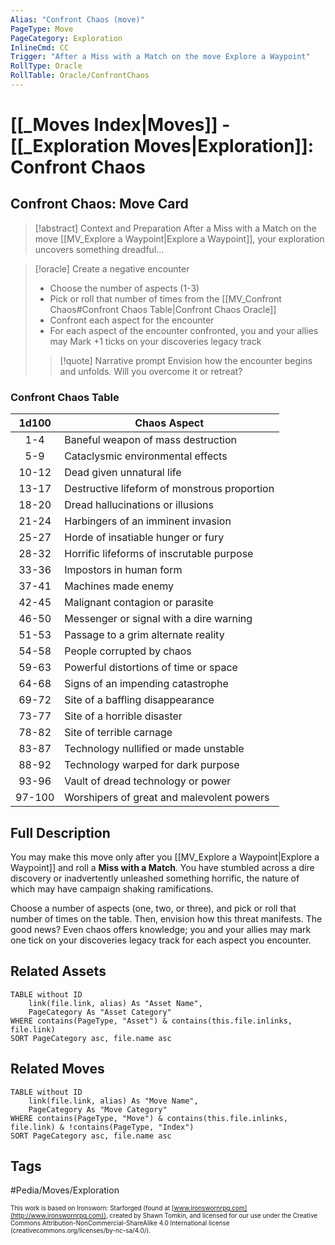 ```yaml
---
Alias: "Confront Chaos (move)"
PageType: Move
PageCategory: Exploration
InlineCmd: CC
Trigger: "After a Miss with a Match on the move Explore a Waypoint"
RollType: Oracle
RollTable: Oracle/ConfrontChaos
---
```

# [[_Moves Index|Moves]] - [[_Exploration Moves|Exploration]]: Confront Chaos

## Confront Chaos: Move Card
>[!abstract]  Context and Preparation
>After a Miss with a Match on the move [[MV_Explore a Waypoint|Explore a Waypoint]], your exploration uncovers something dreadful...

> [!oracle] Create a negative encounter
> * Choose the number of aspects (1-3)
> * Pick or roll that number of times from the [[MV_Confront Chaos#Confront Chaos Table|Confront Chaos Oracle]]
> * Confront each aspect for the encounter
> * For each aspect of the encounter confronted, you and your allies may Mark +1 ticks on your discoveries legacy track
>
> > [!quote] Narrative prompt
> > Envision how the encounter begins and unfolds.  Will you overcome it or retreat?

### Confront Chaos Table

| 1d100 | Chaos Aspect |
| :---: | --- |
| 1-4 | Baneful weapon of mass destruction |
| 5-9 | Cataclysmic environmental effects |
| 10-12 | Dead given unnatural life |
| 13-17 | Destructive lifeform of monstrous proportion |
| 18-20 | Dread hallucinations or illusions |
| 21-24 | Harbingers of an imminent invasion |
| 25-27 | Horde of insatiable hunger or fury |
| 28-32 | Horrific lifeforms of inscrutable purpose |
| 33-36 | Impostors in human form |
| 37-41 | Machines made enemy |
| 42-45 | Malignant contagion or parasite |
| 46-50 | Messenger or signal with a dire warning |
| 51-53 | Passage to a grim alternate reality |
| 54-58 | People corrupted by chaos |
| 59-63 | Powerful distortions of time or space |
| 64-68 | Signs of an impending catastrophe |
| 69-72 | Site of a baffling disappearance |
| 73-77 | Site of a horrible disaster |
| 78-82 | Site of terrible carnage |
| 83-87 | Technology nullified or made unstable |
| 88-92 | Technology warped for dark purpose |
| 93-96 | Vault of dread technology or power |
| 97-100 | Worshipers of great and malevolent powers |

## Full Description
You may make this move only after you [[MV_Explore a Waypoint|Explore a Waypoint]] and roll a **Miss with a Match**. You have stumbled across a dire discovery or inadvertently unleashed something horrific, the nature of which may have campaign shaking ramifications. 

Choose a number of aspects (one, two, or three), and pick or roll that number of times on the table. Then, envision how this threat manifests. The good news? Even chaos offers knowledge; you and your allies may mark one tick on your discoveries legacy track for each aspect you encounter.

## Related Assets
```dataview
TABLE without ID
	link(file.link, alias) As "Asset Name",
	PageCategory As "Asset Category"
WHERE contains(PageType, "Asset") & contains(this.file.inlinks, file.link)
SORT PageCategory asc, file.name asc
```

## Related Moves
```dataview
TABLE without ID
	link(file.link, alias) As "Move Name",
	PageCategory As "Move Category"
WHERE contains(PageType, "Move") & contains(this.file.inlinks, file.link) & !contains(PageType, "Index")
SORT PageCategory asc, file.name asc
```

## Tags
#Pedia/Moves/Exploration

<font size=-2>This work is based on Ironsworn: Starforged (found at [www.ironswornrpg.com](http://www.ironswornrpg.com)), created by Shawn Tomkin, and licensed for our use under the Creative Commons Attribution-NonCommercial-ShareAlike 4.0 International license  (creativecommons.org/licenses/by-nc-sa/4.0/).</font>